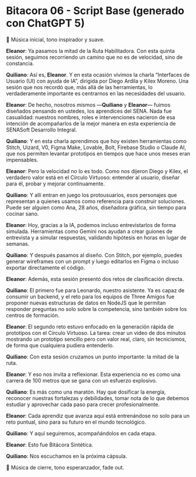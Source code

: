 # Bitacora 06 - Script Base (generado con ChatGPT 5)

🎵 Música inicial, tono inspirador y suave.

**Eleanor**:
Ya pasamos la mitad de la Ruta Habilitadora. Con esta quinta sesión, seguimos recorriendo un camino que no es de velocidad, sino de constancia.

**Quiliano**:
Así es, **Eleanor**. Y en esta ocasión vivimos la charla “Interfaces de Usuario (UI) con ayuda de IA”, dirigida por Diego Ardila y Kilex Moreno. Una sesión que nos recordó que, más allá de las herramientas, lo verdaderamente importante es centrarnos en las necesidades del usuario.

**Eleanor**:
De hecho, nosotros mismos —**Quiliano** y **Eleanor**— fuimos diseñados pensando en ustedes, los aprendices del SENA. Nada fue casualidad: nuestros nombres, roles e intervenciones nacieron de esa intención de acompañarlos de la mejor manera en esta experiencia de SENASoft Desarrollo Integral.

**Quiliano**:
Y en esta charla aprendimos que hoy existen herramientas como Stitch, Uizard, V0, Figma Make, Lovable, Bolt, Firebase Studio o Claude AI, que nos permiten levantar prototipos en tiempos que hace unos meses eran impensables.

**Eleanor**:
Pero la velocidad no lo es todo. Como nos dijeron Diego y Kilex, el verdadero valor está en el Círculo Virtuoso: entender al usuario, diseñar para él, probar y mejorar continuamente.

**Quiliano**:
Y allí entran en juego los protousuarios, esos personajes que representan a quienes usamos como referencia para construir soluciones. Puede ser alguien como Ana, 28 años, diseñadora gráfica, sin tiempo para cocinar sano.

**Eleanor**:
Hoy, gracias a la IA, podemos incluso entrevistarlos de forma simulada. Herramientas como Gemini nos ayudan a crear guiones de entrevista y a simular respuestas, validando hipótesis en horas en lugar de semanas.

**Quiliano**:
Y después pasamos al diseño. Con Stitch, por ejemplo, puedes generar wireframes con un prompt y luego editarlos en Figma o incluso exportar directamente el código.

**Eleanor**:
Además, esta sesión presentó dos retos de clasificación directa.

**Quiliano**:
El primero fue para Leonardo, nuestro asistente. Ya es capaz de consumir un backend, y el reto para los equipos de Three Amigos fue proponer nuevas estructuras de datos en NodeJS que le permitan responder preguntas no solo sobre la competencia, sino también sobre los centros de formación.

**Eleanor**:
El segundo reto estuvo enfocado en la generación rápida de prototipos con el Círculo Virtuoso. La tarea: crear un video de dos minutos mostrando un prototipo sencillo pero con valor real, claro, sin tecnicismos, de forma que cualquiera pudiera entenderlo.

**Quiliano**:
Con esta sesión cruzamos un punto importante: la mitad de la ruta.

**Eleanor**:
Y eso nos invita a reflexionar. Esta experiencia no es como una carrera de 100 metros que se gana con un esfuerzo explosivo.

**Quiliano**:
Es más como una maratón. Hay que dosificar la energía, reconocer nuestras fortalezas y debilidades, tomar nota de lo que debemos estudiar y aprovechar cada paso para crecer profesionalmente.

**Eleanor**:
Cada aprendiz que avanza aquí está entrenándose no solo para un reto puntual, sino para su futuro en el mundo tecnológico.

**Quiliano**:
Y aquí seguiremos, acompañándolos en cada etapa.

**Eleanor**:
Esto fue Bitácora Sintética.

**Quiliano**:
Nos escuchamos en la próxima cápsula.

🎵 Música de cierre, tono esperanzador, fade out.

